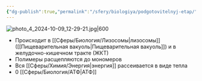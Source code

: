 ```yaml
---
{"dg-publish":true,"permalink":"/sfery/biologiya/podgotovitelnyj-etap/","tags":["Общаябиология"]}
---
```


![photo_4_2024-10-09_12-29-21.jpg|600](/img/user/%D0%90%D1%80%D1%85%D0%B8%D0%B2/%D0%9A%D1%8D%D1%88/photo_4_2024-10-09_12-29-21.jpg)
- Происходит в [[Сферы/Биология/Лизосомы\|лизосомы]] ([[Пищеварительная вакуоль\|Пищеварительная вакуоль]]) и в желудочно-кишечном тракте (ЖКТ)
- Полимеры расщепляются до мономеров
- Вся [[Сферы/Химия/Энергия\|энергия]] рассеивается в виде тепла
- 0 [[Сферы/Биология/АТФ\|АТФ]]